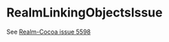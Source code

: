 # RealmLinkingObjectsIssue

See [Realm-Cocoa issue 5598](https://github.com/realm/realm-cocoa/issues/5598)
